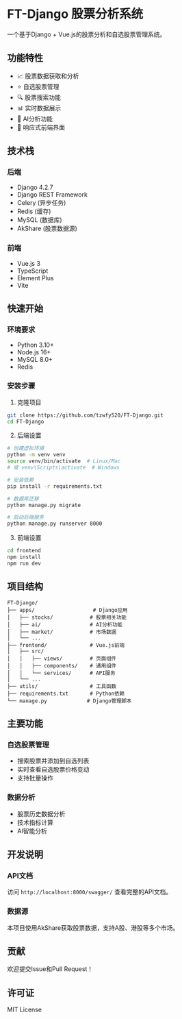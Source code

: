 # FT-Django 股票分析系统

一个基于Django + Vue.js的股票分析和自选股票管理系统。

## 功能特性

- 📈 股票数据获取和分析
- ⭐ 自选股票管理
- 🔍 股票搜索功能
- 📊 实时数据展示
- 🤖 AI分析功能
- 📱 响应式前端界面

## 技术栈

### 后端
- Django 4.2.7
- Django REST Framework
- Celery (异步任务)
- Redis (缓存)
- MySQL (数据库)
- AkShare (股票数据源)

### 前端
- Vue.js 3
- TypeScript
- Element Plus
- Vite

## 快速开始

### 环境要求
- Python 3.10+
- Node.js 16+
- MySQL 8.0+
- Redis

### 安装步骤

1. 克隆项目
```bash
git clone https://github.com/tzwfy520/FT-Django.git
cd FT-Django
```

2. 后端设置
```bash
# 创建虚拟环境
python -m venv venv
source venv/bin/activate  # Linux/Mac
# 或 venv\Scripts\activate  # Windows

# 安装依赖
pip install -r requirements.txt

# 数据库迁移
python manage.py migrate

# 启动后端服务
python manage.py runserver 8000
```

3. 前端设置
```bash
cd frontend
npm install
npm run dev
```

## 项目结构

```
FT-Django/
├── apps/                   # Django应用
│   ├── stocks/            # 股票相关功能
│   ├── ai/                # AI分析功能
│   ├── market/            # 市场数据
│   └── ...
├── frontend/              # Vue.js前端
│   ├── src/
│   │   ├── views/         # 页面组件
│   │   ├── components/    # 通用组件
│   │   └── services/      # API服务
│   └── ...
├── utils/                 # 工具函数
├── requirements.txt       # Python依赖
└── manage.py             # Django管理脚本
```

## 主要功能

### 自选股票管理
- 搜索股票并添加到自选列表
- 实时查看自选股票价格变动
- 支持批量操作

### 数据分析
- 股票历史数据分析
- 技术指标计算
- AI智能分析

## 开发说明

### API文档
访问 `http://localhost:8000/swagger/` 查看完整的API文档。

### 数据源
本项目使用AkShare获取股票数据，支持A股、港股等多个市场。

## 贡献

欢迎提交Issue和Pull Request！

## 许可证

MIT License